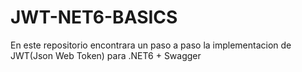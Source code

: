 # JWT-NET6-BASICS
En este repositorio encontrara un paso a paso la implementacion de JWT(Json Web Token) para .NET6 + Swagger
